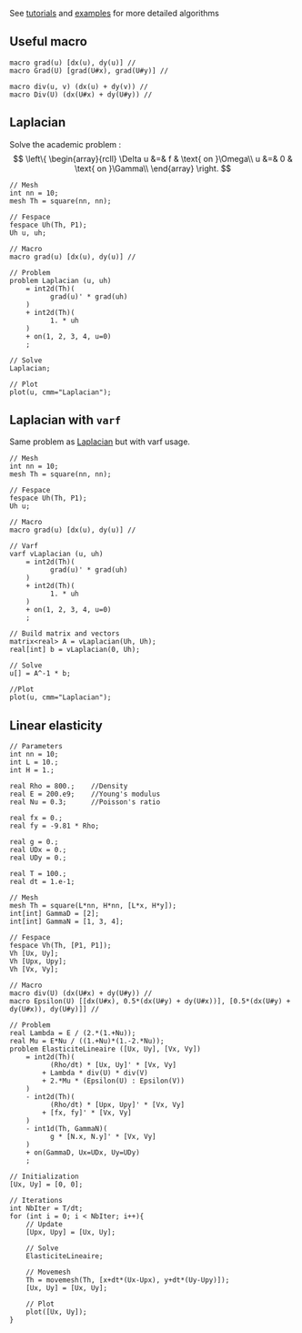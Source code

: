 See [tutorials](../tutorial) and [examples](../examples) for more detailed algorithms

## Useful macro

```freefem
macro grad(u) [dx(u), dy(u)] //
macro Grad(U) [grad(U#x), grad(U#y)] //

macro div(u, v) (dx(u) + dy(v)) //
macro Div(U) (dx(U#x) + dy(U#y)) //
```

## Laplacian
Solve the academic problem :
$$
\left\{
\begin{array}{rcll}
	\Delta u &=& f & \text{ on }\Omega\\
	u &=& 0 & \text{ on }\Gamma\\
\end{array}
\right.
$$

```freefem
// Mesh
int nn = 10;
mesh Th = square(nn, nn);

// Fespace
fespace Uh(Th, P1);
Uh u, uh;

// Macro
macro grad(u) [dx(u), dy(u)] //

// Problem
problem Laplacian (u, uh)
	= int2d(Th)(
		  grad(u)' * grad(uh)
	)
	+ int2d(Th)(
		  1. * uh
	)
	+ on(1, 2, 3, 4, u=0)
	;

// Solve
Laplacian;

// Plot
plot(u, cmm="Laplacian");
```

## Laplacian with `varf`
Same problem as [Laplacian](#laplacian) but with varf usage.

```freefem
// Mesh
int nn = 10;
mesh Th = square(nn, nn);

// Fespace
fespace Uh(Th, P1);
Uh u;

// Macro
macro grad(u) [dx(u), dy(u)] //

// Varf
varf vLaplacian (u, uh)
	= int2d(Th)(
		  grad(u)' * grad(uh)
	)
	+ int2d(Th)(
		  1. * uh
	)
	+ on(1, 2, 3, 4, u=0)
	;

// Build matrix and vectors
matrix<real> A = vLaplacian(Uh, Uh);
real[int] b = vLaplacian(0, Uh);

// Solve
u[] = A^-1 * b;

//Plot
plot(u, cmm="Laplacian");
```

## Linear elasticity

```freefem
// Parameters
int nn = 10;
int L = 10.;
int H = 1.;

real Rho = 800.;	//Density
real E = 200.e9;	//Young's modulus
real Nu = 0.3;		//Poisson's ratio

real fx = 0.;
real fy = -9.81 * Rho;

real g = 0.;
real UDx = 0.;
real UDy = 0.;

real T = 100.;
real dt = 1.e-1;

// Mesh
mesh Th = square(L*nn, H*nn, [L*x, H*y]);
int[int] GammaD = [2];
int[int] GammaN = [1, 3, 4];

// Fespace
fespace Vh(Th, [P1, P1]);
Vh [Ux, Uy];
Vh [Upx, Upy];
Vh [Vx, Vy];

// Macro
macro div(U) (dx(U#x) + dy(U#y)) //
macro Epsilon(U) [[dx(U#x), 0.5*(dx(U#y) + dy(U#x))], [0.5*(dx(U#y) + dy(U#x)), dy(U#y)]] //

// Problem
real Lambda = E / (2.*(1.+Nu));
real Mu = E*Nu / ((1.+Nu)*(1.-2.*Nu));
problem ElasticiteLineaire ([Ux, Uy], [Vx, Vy])
	= int2d(Th)(
		  (Rho/dt) * [Ux, Uy]' * [Vx, Vy]
		+ Lambda * div(U) * div(V)
		+ 2.*Mu * (Epsilon(U) : Epsilon(V))
	)
	- int2d(Th)(
		  (Rho/dt) * [Upx, Upy]' * [Vx, Vy]
		+ [fx, fy]' * [Vx, Vy]
	)
	- int1d(Th, GammaN)(
		  g * [N.x, N.y]' * [Vx, Vy]
	)
	+ on(GammaD, Ux=UDx, Uy=UDy)
	;

// Initialization
[Ux, Uy] = [0, 0];

// Iterations
int NbIter = T/dt;
for (int i = 0; i < NbIter; i++){
	// Update
	[Upx, Upy] = [Ux, Uy];

	// Solve
	ElasticiteLineaire;

	// Movemesh
	Th = movemesh(Th, [x+dt*(Ux-Upx), y+dt*(Uy-Upy)]);
	[Ux, Uy] = [Ux, Uy];

	// Plot
	plot([Ux, Uy]);
}
```
